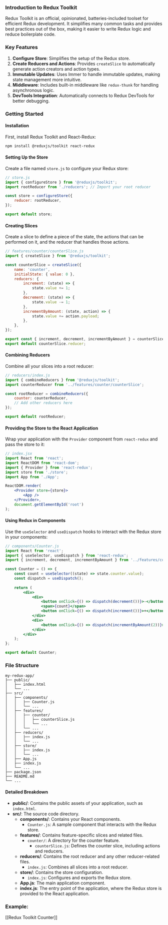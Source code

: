 ### Introduction to Redux Toolkit

Redux Toolkit is an official, opinionated, batteries-included toolset for efficient Redux development. It simplifies many common tasks and provides best practices out of the box, making it easier to write Redux logic and reduce boilerplate code.

### Key Features

1. **Configure Store**: Simplifies the setup of the Redux store.
2. **Create Reducers and Actions**: Provides `createSlice` to automatically generate action creators and action types.
3. **Immutable Updates**: Uses Immer to handle immutable updates, making state management more intuitive.
4. **Middleware**: Includes built-in middleware like `redux-thunk` for handling asynchronous logic.
5. **DevTools Integration**: Automatically connects to Redux DevTools for better debugging.

### Getting Started

#### Installation

First, install Redux Toolkit and React-Redux:

```bash
npm install @reduxjs/toolkit react-redux
```

#### Setting Up the Store

Create a file named `store.js` to configure your Redux store:

```javascript
// store.js
import { configureStore } from '@reduxjs/toolkit';
import rootReducer from './reducers'; // Import your root reducer

const store = configureStore({
	reducer: rootReducer,
});

export default store;
```

#### Creating Slices

Create a slice to define a piece of the state, the actions that can be performed on it, and the reducer that handles those actions.

```javascript
// features/counter/counterSlice.js
import { createSlice } from '@reduxjs/toolkit';

const counterSlice = createSlice({
	name: 'counter',
	initialState: { value: 0 },
	reducers: {
		increment: (state) => {
			state.value += 1;
		},
		decrement: (state) => {
			state.value -= 1;
		},
		incrementByAmount: (state, action) => {
			state.value += action.payload;
		},
	},
});

export const { increment, decrement, incrementByAmount } = counterSlice.actions;
export default counterSlice.reducer;
```

#### Combining Reducers

Combine all your slices into a root reducer:

```javascript
// reducers/index.js
import { combineReducers } from '@reduxjs/toolkit';
import counterReducer from '../features/counter/counterSlice';

const rootReducer = combineReducers({
	counter: counterReducer,
	// Add other reducers here
});

export default rootReducer;
```

#### Providing the Store to the React Application

Wrap your application with the `Provider` component from `react-redux` and pass the store to it:

```jsx
// index.jsx
import React from 'react';
import ReactDOM from 'react-dom';
import { Provider } from 'react-redux';
import store from './store';
import App from './App';

ReactDOM.render(
	<Provider store={store}>
		<App />
	</Provider>,
	document.getElementById('root')
);
```

#### Using Redux in Components

Use the `useSelector` and `useDispatch` hooks to interact with the Redux store in your components:

```jsx
// components/Counter.js
import React from 'react';
import { useSelector, useDispatch } from 'react-redux';
import { increment, decrement, incrementByAmount } from '../features/counter/counterSlice';

const Counter = () => {
	const count = useSelector((state) => state.counter.value);
	const dispatch = useDispatch();
	
	return (
		<div>
			<div>
				<button onClick={() => dispatch(decrement())}>-</button>
				<span>{count}</span>
				<button onClick={() => dispatch(increment())}>+</button>
			</div>
			<div>
				<button onClick={() => dispatch(incrementByAmount(2))}>Increment by 2</button>
			</div>
		</div>
	);
};

export default Counter;
```

### File Structure

```folder
my-redux-app/
├── public/
│   ├── index.html
│   └── ...
├── src/
│   ├── components/
│   │   ├── Counter.js
│   │   └── ...
│   ├── features/
│   │   ├── counter/
│   │   │   ├── counterSlice.js
│   │   │   └── ...
│   │   └── ...
│   ├── reducers/
│   │   ├── index.js
│   │   └── ...
│   ├── store/
│   │   ├── index.js
│   │   └── ...
│   ├── App.js
│   ├── index.js
│   └── ...
├── package.json
├── README.md
└── ...
```
#### Detailed Breakdown

- **public/**: Contains the public assets of your application, such as `index.html`.
- **src/**: The source code directory.
    - **components/**: Contains your React components.
        - `Counter.js`: A sample component that interacts with the Redux store.
    - **features/**: Contains feature-specific slices and related files.
        - `counter/`: A directory for the counter feature.
            - `counterSlice.js`: Defines the counter slice, including actions and reducers.
    - **reducers/**: Contains the root reducer and any other reducer-related files.
        - `index.js`: Combines all slices into a root reducer.
    - **store/**: Contains the store configuration.
        - `index.js`: Configures and exports the Redux store.
    - **App.js**: The main application component.
    - **index.js**: The entry point of the application, where the Redux store is provided to the React application.

### Example:
[[Redux Toolkit Counter]]